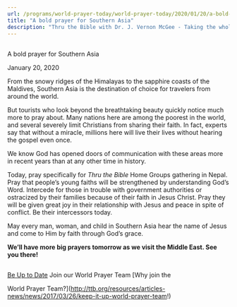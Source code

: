 ```yaml
---
url: /programs/world-prayer-today/world-prayer-today/2020/01/20/a-bold-prayer-for-southern-asia
title: "A bold prayer for Southern Asia"
description: "Thru the Bible with Dr. J. Vernon McGee - Taking the whole Word to the whole world"
---
```







## 
 A bold prayer for Southern Asia


January 20, 2020




From the snowy ridges of the Himalayas to the sapphire coasts of the Maldives, Southern Asia is the destination of choice for travelers from around the world.


But tourists who look beyond the breathtaking beauty quickly notice much more to pray about. Many nations here are among the poorest in the world, and several severely limit Christians from sharing their faith. In fact, experts say that without a miracle, millions here will live their lives without hearing the gospel even once.


We know God has opened doors of communication with these areas more in recent years than at any other time in history. 


Today, pray specifically for *Thru the Bible* Home Groups gathering in Nepal. Pray that people’s young faiths will be strengthened by understanding God’s Word. Intercede for those in trouble with government authorities or ostracized by their families because of their faith in Jesus Christ. Pray they will be given great joy in their relationship with Jesus and peace in spite of conflict. Be their intercessors today.  


May every man, woman, and child in Southern Asia hear the name of Jesus and come to Him by faith through God’s grace. 


**We’ll have more big prayers tomorrow as we visit the Middle East. See you there!**







## 




[Be Up to Date](http://feeds.feedburner.com/WorldPrayerToday "World Prayer Today RSS Feed")
Join our World Prayer Team
[Why join the  

World Prayer Team?](http://ttb.org/resources/articles-news/news/2017/03/26/keep-it-up-world-prayer-team!)




